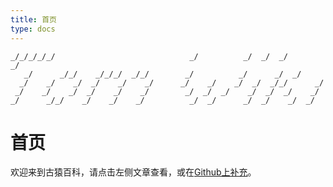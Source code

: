```yaml
---
title: 首页
type: docs
---
```


```
_/_/_/_/_/                              _/          _/  _/  _/        _/
   _/      _/_/    _/_/_/  _/_/        _/          _/      _/  _/
  _/    _/    _/  _/    _/    _/      _/    _/    _/  _/  _/_/      _/
 _/    _/    _/  _/    _/    _/        _/  _/  _/    _/  _/  _/    _/
_/      _/_/    _/    _/    _/          _/  _/      _/  _/    _/  _/
```

# 首页
欢迎来到古猿百科，请点击左侧文章查看，或在[Github上补充](https://github.com/lyz0603/tom-wiki-src)。